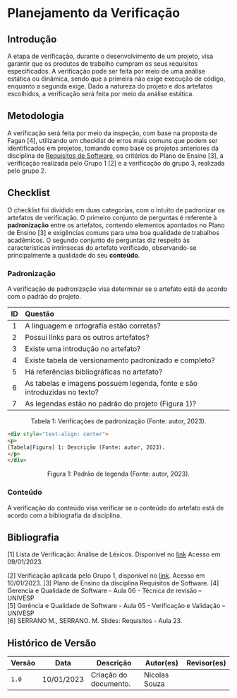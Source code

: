 # Planejamento da Verificação

## Introdução

A etapa de verificação, durante o desenvolvimento de um projeto, visa garantir que os produtos de trabalho cumpram os seus requisitos especificados. A verificação pode ser feita por meio de uma análise estática ou dinâmica, sendo que a primeira não exige execução de código, enquanto a segunda exige. Dado a natureza do projeto e dos artefatos escolhidos, a verificação será feita por meio da análise estática.

## Metodologia

A verificação será feita por meio da inspeção, com base na proposta de Fagan [4], utilizando um checklist de erros mais comuns que podem ser identificados em projetos, tomando como base os projetos anteriores da disciplina de [Requisitos de Software](https://github.com/Requisitos-de-Software), os critérios do Plano de Ensino [3], a verificação realizada pelo Grupo 1 [2] e a verificação do grupo 3, realizada pelo grupo 2.

## Checklist

O checklist foi dividido em duas categorias, com o intuito de padronizar os artefatos de verificação. O primeiro conjunto de perguntas é referente à **padronização** entre os artefatos, contendo elementos apontados no Plano de Ensino [3] e exigências comuns para uma boa qualidade de trabalhos acadêmicos. O segundo conjunto de perguntas diz respeito às características intrínsecas do artefato verificado, observando-se principalmente a qualidade do seu **conteúdo**.

### Padronização

A verificação de padronização visa determinar se o artefato está de acordo com o padrão do projeto.

|ID |            Questão                                     |
|:-:| :----------------------------------------------------- |
| 1 | A linguagem e ortografia estão corretas?               |
| 2 | Possui links para os outros artefatos?                 |
| 3 | Existe uma introdução no artefato?                     |
| 4 | Existe tabela de versionamento padronizado e completo? |
| 5 | Há referências bibliográficas no artefato?             |
| 6 | As tabelas e imagens possuem legenda, fonte e são introduzidas no texto? |
| 7 | As legendas estão no padrão do projeto (Figura 1)?  |

<div style="text-align: center">
<p>
Tabela 1: Verificações de padronização (Fonte: autor, 2023).
</p>
</div>

```html
<div style="text-align: center">
<p>
[Tabela|Figura] 1: Descrição (Fonte: autor, 2023).
</p>
</div>
```

<div style="text-align: center">
<p>
Figura 1: Padrão de legenda (Fonte: autor, 2023).
</p>
</div>

### Conteúdo

A verificação do conteúdo visa verificar se o conteúdo do artefato está de acordo com a bibliografia da disciplina.

## Bibliografia

[1] Lista de Verificação: Análise de Léxicos. Disponível no [link](https://requisitos-de-software.github.io/2019.2-Duolingo/analise/verificacao/inspecaoLéxico/) Acesso em 09/01/2023.

[2] Verificação aplicada pelo Grupo 1, disponível no [link](https://requisitos-de-software.github.io/2022.2-Grasshopper/analise-de-requisitos/verificacao/testePiloto-Lichess/lexicos-Lichess/). Acesso em 10/01/2023.
[3] Plano de Ensino da disciplina Requisitos de Software.
[4] Gerencia e Qualidade de Software - Aula 06 - Técnica de revisão – UNIVESP<br/>
[5] Gerência e Qualidade de Software - Aula 05 - Verificação e Validação – UNIVESP<br/>
[6] SERRANO M., SERRANO. M. Slides: Requisitos - Aula 23.<br/>

## Histórico de Versão

| Versão | Data          | Descrição                          | Autor(es)     |  Revisor(es)  |
| ------ | ------------- | ---------------------------------- | ------------- | ------------- |
| `1.0`  | 10/01/2023    | Criação do documento.              | Nicolas Souza |               |
